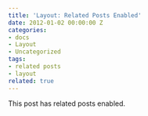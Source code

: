 ```yaml
---
title: 'Layout: Related Posts Enabled'
date: 2012-01-02 00:00:00 Z
categories:
- docs
- Layout
- Uncategorized
tags:
- related posts
- layout
related: true
---
```


This post has related posts enabled.